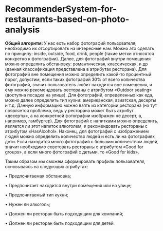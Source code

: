 # RecommenderSystem-for-restaurants-based-on-photo-analysis

<b>Общий алгоритм: </b> У нас есть набор фотографий пользователя, необходимо их отсортировать на интересные нам. Можно это сделать по принципу: inside, outside, food, drink, people (такие метки относятся конкретно к фотографии). Далее, для фотографий внутри помещения можно определить обстановку: романтическая, классическая, и др (данная классификация представлена в атрибутах ресторана). Для фотографий вне помещения можно определить какой-то процентный порог, допустим, если таких фотографий 30% от всего количества фотографий, значит пользователь любит находится вне помещения, и ему можно рекомендовать рестораны с атрибутом «Outdoor seating» (доступна посадка на улице). 
Для фотографий, определенных как еда, можно далее определить тип кухни: американская, азиатская, десерты и т.д. Данную информацию можно взять из категории ресторана (но тут появляется проблема, ведь у ресторана может быть атрибут «десерты», а на конкретной фотографии изображен не десерт, а, например, гамбургер). Для фотографий с напитками можно определить, является ли этот напиток алкоголем, и рекомендовать рестораны с атрибутом «HasAlcohol». 
Наконец, для фотографий с изображением людей можно определить количество людей и есть ли на фотографиях дети. Если находится много фотографий с большим количеством людей, значит необходимо советовать рестораны с атрибутом «Good for groups», а если много фотографий с детьми, то «Good for kids».
 

Таким образом мы сможем сформировать профиль пользователя, основываясь на следующих атрибутах:

•	Предпочитаемая обстановка;

•	Предпочитает находится внутри помещения или на улице;

•	Предпочитаемый тип кухни;

•	Нужен ли алкоголь;

•	Должен ли ресторан быть подходящим для компаний;

•	Должен ли ресторан быть подходящим для детей.
